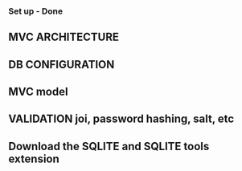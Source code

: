 ### Set up - Done

##  MVC ARCHITECTURE 

##  DB CONFIGURATION

##  MVC model

## VALIDATION joi, password hashing, salt, etc

## Download the SQLITE and SQLITE tools extension